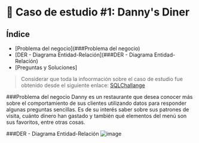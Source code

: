 # 🍜 Caso de estudio #1: Danny's Diner

## Índice
- [Problema del negocio](###Problema del negocio)
- [DER - Diagrama Entidad-Relación](###DER - Diagrama Entidad-Relación)
- [Preguntas y Soluciones]
>Considerar que toda la infoormación sobre el caso de estudio fue obtenido desde el siguiente enlace: [SQLChallange](https://8weeksqlchallenge.com/case-study-1/)
  
###Problema del negocio
Danny es un restaurante que desea conocer más sobre el comportamiento de sus clientes utilizando datos para responder algunas preguntas sencillas. Es de su interés saber sobre sus patrones de visita, cuánto dinero han gastado y también qué elementos del menú son sus favoritos, entre otras cosas.

###DER - Diagrama Entidad-Relación
![image](https://github.com/FlorenciaBezmalinovich/Practicas_SQL/assets/87548844/90344f61-4bd6-4812-b8bd-690e9531caf3)
